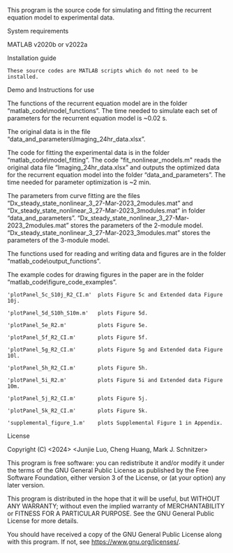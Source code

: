 This program is the source code for simulating and fitting the recurrent equation model to experimental data.

System requirements

  MATLAB v2020b or v2022a
  
Installation guide

    These source codes are MATLAB scripts which do not need to be installed. 

Demo and Instructions for use
  
  The functions of the recurrent equation model are in the folder “matlab_code\model_functions”. The time needed to simulate each set of parameters for the recurrent equation model is ~0.02 s.
  
  The original data is in the file “data_and_parameters\Imaging_24hr_data.xlsx”.
  
  The code for fitting the experimental data is in the folder “matlab_code\model_fitting”. The code "fit_nonlinear_models.m" reads the original data file “Imaging_24hr_data.xlsx” and outputs the optimized data for the recurrent equation model into the folder “data_and_parameters”. The time needed for parameter optimization is ~2 min. 
  
  The parameters from curve fitting are the files “Dx_steady_state_nonlinear_3_27-Mar-2023_2modules.mat” and “Dx_steady_state_nonlinear_3_27-Mar-2023_3modules.mat” in folder “data_and_parameters”. “Dx_steady_state_nonlinear_3_27-Mar-2023_2modules.mat” stores the parameters of the 2-module model. “Dx_steady_state_nonlinear_3_27-Mar-2023_3modules.mat” stores the parameters of the 3-module model. 
  
  The functions used for reading and writing data and figures are in the folder “matlab_code\output_functions”.
  
  The example codes for drawing figures in the paper are in the folder “matlab_code\figure_code_examples”. 
 
    'plotPanel_5c_S10j_R2_CI.m'  plots Figure 5c and Extended data Figure 10j.
    
    'plotPanel_5d_S10h_S10m.m'   plots Figure 5d.
    
    'plotPanel_5e_R2.m'          plots Figure 5e.
    
    'plotPanel_5f_R2_CI.m'       plots Figure 5f.
    
    'plotPanel_5g_R2_CI.m'       plots Figure 5g and Extended data Figure 10l.
    
    'plotPanel_5h_R2_CI.m'       plots Figure 5h.
    
    'plotPanel_5i_R2.m'          plots Figure 5i and Extended data Figure 10m.
    
    'plotPanel_5j_R2_CI.m'       plots Figure 5j.
    
    'plotPanel_5k_R2_CI.m'       plots Figure 5k.
    
    'supplemental_figure_1.m'    plots Supplemental Figure 1 in Appendix.

License
  
  Copyright (C) <2024>  <Junjie Luo, Cheng Huang, Mark J. Schnitzer>
  
  This program is free software: you can redistribute it and/or modify
  it under the terms of the GNU General Public License as published by
  the Free Software Foundation, either version 3 of the License, or
  (at your option) any later version.
  
  This program is distributed in the hope that it will be useful,
  but WITHOUT ANY WARRANTY; without even the implied warranty of
  MERCHANTABILITY or FITNESS FOR A PARTICULAR PURPOSE.  See the
  GNU General Public License for more details.
  
  You should have received a copy of the GNU General Public License
  along with this program.  If not, see <https://www.gnu.org/licenses/>.
  
